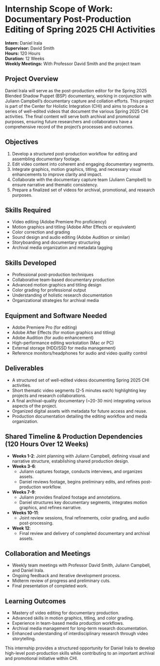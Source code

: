 # Internship Scope of Work: Documentary Post-Production Editing of Spring 2025 CHI Activities

**Intern:** Daniel Irala  
**Supervisor:** David Smith  
**Hours:** 120 Hours  
**Duration:** 12 Weeks  
**Weekly Meetings:** With Professor David Smith and the project team  

## Project Overview
Daniel Irala will serve as the post-production editor for the Spring 2025 Blended Shadow Puppet (BSP) documentary, working in conjunction with Juliann Campbell’s documentary capture and collation efforts. This project is part of the Center for Holistic Integration (CHI) and aims to produce a series of well-edited videos that document the various Spring 2025 CHI activities. The final content will serve both archival and promotional purposes, ensuring future researchers and collaborators have a comprehensive record of the project’s processes and outcomes.

## Objectives
1. Develop a structured post-production workflow for editing and assembling documentary footage.
2. Edit video content into coherent and engaging documentary segments.
3. Integrate graphics, motion graphics, titling, and necessary visual enhancements to improve clarity and impact.
4. Collaborate with the documentary capture team (Juliann Campbell) to ensure narrative and thematic consistency.
5. Prepare a finalized set of videos for archival, promotional, and research purposes.

## Skills Required
- Video editing (Adobe Premiere Pro proficiency)
- Motion graphics and titling (Adobe After Effects or equivalent)
- Color correction and grading
- Sound design and audio editing (Adobe Audition or similar)
- Storyboarding and documentary structuring
- Archival media organization and metadata tagging

## Skills Developed
- Professional post-production techniques
- Collaborative team-based documentary production
- Advanced motion graphics and titling design
- Color grading for professional output
- Understanding of holistic research documentation
- Organizational strategies for archival media

## Equipment and Software Needed
- Adobe Premiere Pro (for editing)
- Adobe After Effects (for motion graphics and titling)
- Adobe Audition (for audio enhancement)
- High-performance editing workstation (Mac or PC)
- External storage (HDD/SSD for media management)
- Reference monitors/headphones for audio and video quality control

## Deliverables
- A structured set of well-edited videos documenting Spring 2025 CHI activities.
- Short thematic video segments (2-5 minutes each) highlighting key projects and research collaborations.
- A final archival-quality documentary (~20-30 min) integrating various aspects of the project.
- Organized digital assets with metadata for future access and reuse.
- Production documentation detailing the editing workflow and media organization.

## Shared Timeline & Production Dependencies (120 Hours Over 12 Weeks)
- **Weeks 1-2**: Joint planning with Juliann Campbell, defining visual and narrative structure, establishing shared production design.
- **Weeks 3-6**: 
  - Juliann captures footage, conducts interviews, and organizes assets.
  - Daniel reviews footage, begins preliminary edits, and refines post-production workflow.
- **Weeks 7-9**:
  - Juliann provides finalized footage and annotations.
  - Daniel structures key documentary segments, integrates motion graphics, and refines narrative.
- **Weeks 10-11**: 
  - Joint review sessions, final refinements, color grading, and audio post-processing.
- **Week 12**: 
  - Final review and delivery of completed documentary and archival assets.

## Collaboration and Meetings
- Weekly team meetings with Professor David Smith, Juliann Campbell, and Daniel Irala.
- Ongoing feedback and iterative development process.
- Midterm review of progress and preliminary cuts.
- Final presentation of completed work.

## Learning Outcomes
- Mastery of video editing for documentary production.
- Advanced skills in motion graphics, titling, and color grading.
- Experience in team-based media production workflows.
- Archival media management for long-term research documentation.
- Enhanced understanding of interdisciplinary research through video storytelling.

This internship provides a structured opportunity for Daniel Irala to develop high-level post-production skills while contributing to an important archival and promotional initiative within CHI.

